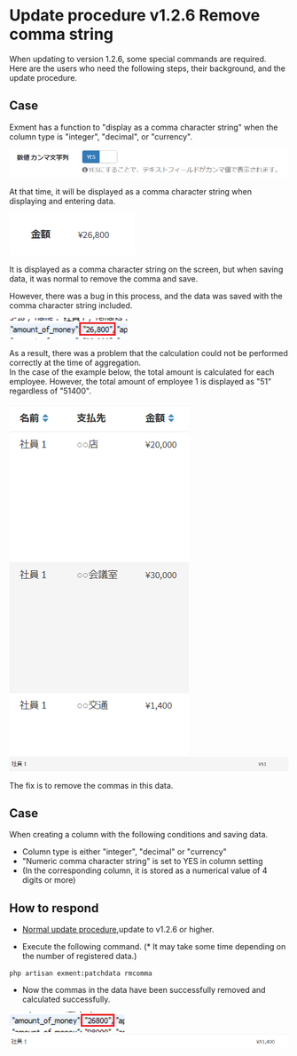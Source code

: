 # Update procedure v1.2.6 Remove comma string
When updating to version 1.2.6, some special commands are required.  
Here are the users who need the following steps, their background, and the update procedure.  

## Case
Exment has a function to "display as a comma character string" when the column type is "integer", "decimal", or "currency".  

![Version Update](../img/update/v1_2_6_comma1.png)  

At that time, it will be displayed as a comma character string when displaying and entering data.  

![Version Update](../img/update/v1_2_6_comma2.png)  

It is displayed as a comma character string on the screen, but when saving data, it was normal to remove the comma and save.  

However, there was a bug in this process, and the data was saved with the comma character string included.  

![Version Update](../img/update/v1_2_6_comma3.png)    

As a result, there was a problem that the calculation could not be performed correctly at the time of aggregation.  
In the case of the example below, the total amount is calculated for each employee. However, the total amount of employee 1 is displayed as "51" regardless of "51400".  

![Version Update](../img/update/v1_2_6_comma4.png)    
![Version Update](../img/update/v1_2_6_comma5.png)    

The fix is to remove the commas in this data.  

## Case
When creating a column with the following conditions and saving data.
- Column type is either "integer", "decimal" or "currency"
- "Numeric comma character string" is set to YES in column setting
- (In the corresponding column, it is stored as a numerical value of 4 digits or more)


## How to respond
- [Normal update procedure](/update),update to v1.2.6 or higher.    

- Execute the following command. (* It may take some time depending on the number of registered data.)  

~~~
php artisan exment:patchdata rmcomma
~~~

- Now the commas in the data have been successfully removed and calculated successfully.

![Version Update](../img/update/v1_2_6_comma6.png)    
![Version Update](../img/update/v1_2_6_comma7.png)    
